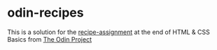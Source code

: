 # odin-recipes

This is a solution for the [recipe-assignment](https://www.theodinproject.com/lessons/foundations-recipes) at the end of HTML & CSS Basics from [The Odin Project](https://www.theodinproject.com)
